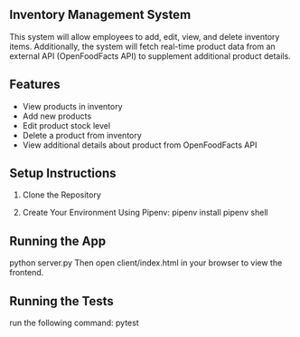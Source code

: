 ## Inventory Management System
This system will allow employees to add, edit, view, and delete inventory items. Additionally, the system will fetch real-time product data from an external API (OpenFoodFacts API) to supplement additional product details.

## Features
- View products in inventory
- Add new products
- Edit product stock level
- Delete a product from inventory
- View additional details about product from OpenFoodFacts API

## Setup Instructions
1. Clone the Repository

2. Create Your Environment
Using Pipenv:
pipenv install
pipenv shell

## Running the App
python server.py
Then open client/index.html in your browser to view the frontend.

## Running the Tests
run the following command:
pytest